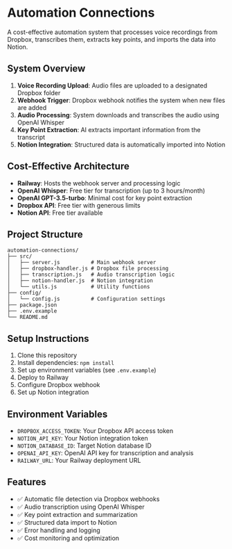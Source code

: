# Automation Connections

A cost-effective automation system that processes voice recordings from Dropbox, transcribes them, extracts key points, and imports the data into Notion.

## System Overview

1. **Voice Recording Upload**: Audio files are uploaded to a designated Dropbox folder
2. **Webhook Trigger**: Dropbox webhook notifies the system when new files are added
3. **Audio Processing**: System downloads and transcribes the audio using OpenAI Whisper
4. **Key Point Extraction**: AI extracts important information from the transcript
5. **Notion Integration**: Structured data is automatically imported into Notion

## Cost-Effective Architecture

- **Railway**: Hosts the webhook server and processing logic
- **OpenAI Whisper**: Free tier for transcription (up to 3 hours/month)
- **OpenAI GPT-3.5-turbo**: Minimal cost for key point extraction
- **Dropbox API**: Free tier with generous limits
- **Notion API**: Free tier available

## Project Structure

```
automation-connections/
├── src/
│   ├── server.js          # Main webhook server
│   ├── dropbox-handler.js # Dropbox file processing
│   ├── transcription.js   # Audio transcription logic
│   ├── notion-handler.js  # Notion integration
│   └── utils.js           # Utility functions
├── config/
│   └── config.js          # Configuration settings
├── package.json
├── .env.example
└── README.md
```

## Setup Instructions

1. Clone this repository
2. Install dependencies: `npm install`
3. Set up environment variables (see `.env.example`)
4. Deploy to Railway
5. Configure Dropbox webhook
6. Set up Notion integration

## Environment Variables

- `DROPBOX_ACCESS_TOKEN`: Your Dropbox API access token
- `NOTION_API_KEY`: Your Notion integration token
- `NOTION_DATABASE_ID`: Target Notion database ID
- `OPENAI_API_KEY`: OpenAI API key for transcription and analysis
- `RAILWAY_URL`: Your Railway deployment URL

## Features

- ✅ Automatic file detection via Dropbox webhooks
- ✅ Audio transcription using OpenAI Whisper
- ✅ Key point extraction and summarization
- ✅ Structured data import to Notion
- ✅ Error handling and logging
- ✅ Cost monitoring and optimization 